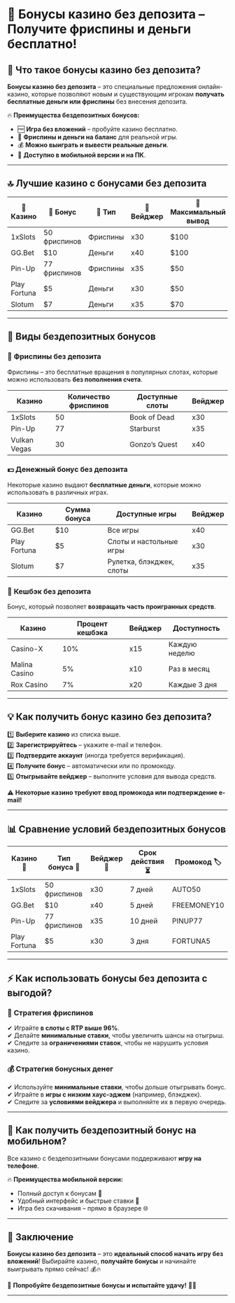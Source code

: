 # 🎁 Бонусы казино без депозита – Получите фриспины и деньги бесплатно!

## 🎯 Что такое бонусы казино без депозита?

**Бонусы казино без депозита** – это специальные предложения онлайн-казино, которые позволяют новым и существующим игрокам **получать бесплатные деньги или фриспины** без внесения депозита.  

🔥 **Преимущества бездепозитных бонусов:**
- 🆓 **Игра без вложений** – пробуйте казино бесплатно.  
- 🎰 **Фриспины и деньги на баланс** для реальной игры.  
- 💰 **Можно выиграть и вывести реальные деньги**.  
- 📲 **Доступно в мобильной версии и на ПК**.  

---

## 🔝 Лучшие казино с бонусами без депозита

| 🎰 Казино | 🎁 Бонус | 🎡 Тип | 🔄 Вейджер | 💸 Максимальный вывод |
|----------|---------|--------|-----------|----------------|
| 1xSlots | 50 фриспинов | Фриспины | x30 | $100 |
| GG.Bet | $10 | Деньги | x40 | $100 |
| Pin-Up | 77 фриспинов | Фриспины | x35 | $50 |
| Play Fortuna | $5 | Деньги | x30 | $50 |
| Slotum | $7 | Деньги | x35 | $70 |

---

## 🎰 Виды бездепозитных бонусов

### 🎡 **Фриспины без депозита**
Фриспины – это бесплатные вращения в популярных слотах, которые можно использовать **без пополнения счета**.

| Казино | Количество фриспинов | Доступные слоты | Вейджер |
|--------|----------------------|----------------|---------|
| 1xSlots | 50 | Book of Dead | x30 |
| Pin-Up | 77 | Starburst | x35 |
| Vulkan Vegas | 30 | Gonzo’s Quest | x40 |

### 💵 **Денежный бонус без депозита**
Некоторые казино выдают **бесплатные деньги**, которые можно использовать в различных играх.

| Казино | Сумма бонуса | Доступные игры | Вейджер |
|--------|-------------|---------------|---------|
| GG.Bet | $10 | Все игры | x40 |
| Play Fortuna | $5 | Слоты и настольные игры | x30 |
| Slotum | $7 | Рулетка, блэкджек, слоты | x35 |

### 🔄 **Кешбэк без депозита**
Бонус, который позволяет **возвращать часть проигранных средств**.

| Казино | Процент кешбэка | Вейджер | Доступность |
|--------|----------------|---------|------------|
| Casino-X | 10% | x15 | Каждую неделю |
| Malina Casino | 5% | x10 | Раз в месяц |
| Rox Casino | 7% | x20 | Каждые 3 дня |

---

## 💡 Как получить бонус казино без депозита?

1️⃣ **Выберите казино** из списка выше.  
2️⃣ **Зарегистрируйтесь** – укажите e-mail и телефон.  
3️⃣ **Подтвердите аккаунт** (иногда требуется верификация).  
4️⃣ **Получите бонус** – автоматически или по промокоду.  
5️⃣ **Отыгрывайте вейджер** – выполните условия для вывода средств.  

⚠️ **Некоторые казино требуют ввод промокода или подтверждение e-mail!**  

---

## 📊 Сравнение условий бездепозитных бонусов

| Казино 🎰 | Тип бонуса 🎁 | Вейджер 🔄 | Срок действия ⏳ | Промокод 🏷️ |
|----------|-------------|-----------|--------------|------------|
| 1xSlots | 50 фриспинов | x30 | 7 дней | AUTO50 |
| GG.Bet | $10 | x40 | 5 дней | FREEMONEY10 |
| Pin-Up | 77 фриспинов | x35 | 10 дней | PINUP77 |
| Play Fortuna | $5 | x30 | 3 дня | FORTUNA5 |

---

## ⚡ Как использовать бонусы без депозита с выгодой?

### 🎰 **Стратегия фриспинов**
✔ Играйте **в слоты с RTP выше 96%**.  
✔ Делайте **минимальные ставки**, чтобы увеличить шансы на отыгрыш.  
✔ Следите за **ограничениями ставок**, чтобы не нарушить условия казино.  

### 💰 **Стратегия бонусных денег**
✔ Используйте **минимальные ставки**, чтобы дольше отыгрывать бонус.  
✔ Играйте в **игры с низким хаус-эджем** (например, блэкджек).  
✔ Следите за **условиями вейджера** и выполняйте их в первую очередь.  

---

## 📱 Как получить бездепозитный бонус на мобильном?

Все казино с бездепозитными бонусами поддерживают **игру на телефоне**.  

🔥 **Преимущества мобильной версии:**  
- Полный доступ к бонусам 📲  
- Удобный интерфейс и быстрые ставки 🚀  
- Игра без скачивания – прямо в браузере 🌐  

---

## 🏁 Заключение

**Бонусы казино без депозита** – это **идеальный способ начать игру без вложений**! Выбирайте казино, **получайте бонусы** и начинайте выигрывать прямо сейчас! 💰🔥  

🚀 **Попробуйте бездепозитные бонусы и испытайте удачу!** 🎰🎡  

---
